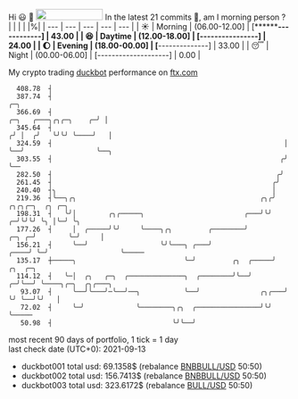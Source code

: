 Hi :smiley: :wave: <img src="https://jojoee.jojoee.com/api/utcnow" width="120" height="20">
In the latest 21 commits :bug:, am I morning person ? 
| | | | |%|
| --- | --- | --- | --- | --- |
| :sunny: | Morning | (06.00-12.00] | [********------------] | 43.00 |
| :satisfied: | Daytime | (12.00-18.00] | [****----------------] | 24.00 |
| :moon: | Evening | (18.00-00.00] | [******--------------] | 33.00 |
| :sleeping: | Night | (00.00-06.00] | [--------------------] | 0.00 |

My crypto trading [duckbot](https://github.com/jojoee/duckbot) performance on [ftx.com](https://ftx.com/#a=13144711)
```
  408.78  ┤
  387.74  ┤                                                                                 ╭─╮
  366.69  ┤                                                           ╭─╮   ╭───╮╭╮╭─╮    ╭─╯ │
  345.64  ┤                                                          ╭╯ │  ╭╯   ╰╯╰╯ ╰────╯   │
  324.59  ┤                                                          │  ╰──╯                  ╰──╮
  303.55  ┤                                                         ╭╯                           ╰──
  282.50  ┤                                                        ╭╯
  261.45  ┤                                                       ╭╯
  240.40  ┤╮                                                      │
  219.36  ┤╰──╮╭╮                                              ╭╮╭╯            ╭╮╭╮╭─╮  ╭╮ ╭─╮
  198.31  ┤   ╰╯│        ╭╮╭─────╮                         ╭───╯╰╯           ╭─╯╰╯╰╯ ╰╮ │╰─╯ ╰╮
  177.26  ┤     │  ╭─────╯╰╯     ╰────╮╭╮         ╭────────╯           ╭─╮ ╭─╯        ╰─╯     │
  156.21  ┤     ╰──╯                  ╰╯╰───╮ ╭───╯               ╭────╯ ╰─╯                  ╰─────
  135.17  ┼─────╮                           ╰─╯         ╭╮  ╭─────╯    ╭╮  ╭─╮
  114.12  ┤   ╰─│  ╭╮   ╭─╮  ╭──────────────╮  ╭────────╯╰──╯        ╭─╯╰──╯ ╰────╮╭─╮  ╭╮╭───╮
   93.07  ┤     ╰──╯╰───╯─╰──╯──╮           ╰──╯               ╭╮╭───╯            ╰╯ ╰──╯╰╯   │
   72.02  ┤     ╰─╯             ╰────────╮╭╮  ╭────────────────╯╰╯                            ╰─────
   50.98  ┤                              ╰╯╰──╯
```
most recent 90 days of portfolio, 1 tick = 1 day<br />
last check date (UTC+0): 2021-09-13
- duckbot001 total usd: 69.1358$ (rebalance [BNBBULL/USD](https://ftx.com/trade/DOGEBULL/USD#a=13144711) 50:50)
- duckbot002 total usd: 156.7413$ (rebalance [BNBBULL/USD](https://ftx.com/trade/BNBBULL/USD#a=13144711) 50:50)
- duckbot003 total usd: 323.6172$ (rebalance [BULL/USD](https://ftx.com/trade/BULL/USD#a=13144711) 50:50)

